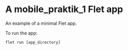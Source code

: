 # A mobile_praktik_1 Flet app

An example of a minimal Flet app.

To run the app:

```
flet run [app_directory]
```